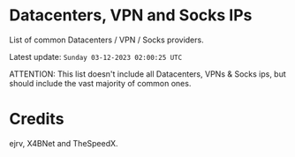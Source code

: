 # Datacenters, VPN and Socks IPs
 
List of common Datacenters / VPN / Socks providers. 

Latest update: `Sunday 03-12-2023 02:00:25 UTC` 

ATTENTION: This list doesn't include all Datacenters, VPNs & Socks ips, 
but should include the vast majority of common ones.

# Credits
ejrv, X4BNet and TheSpeedX.
